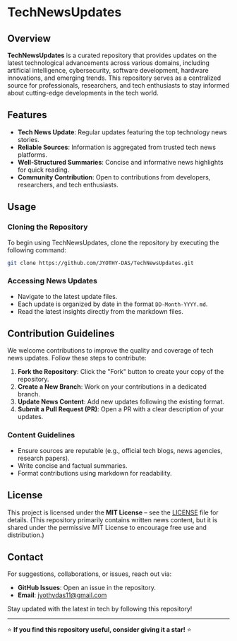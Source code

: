 # TechNewsUpdates

## Overview
**TechNewsUpdates** is a curated repository that provides updates on the latest technological advancements across various domains, including artificial intelligence, cybersecurity, software development, hardware innovations, and emerging trends. This repository serves as a centralized source for professionals, researchers, and tech enthusiasts to stay informed about cutting-edge developments in the tech world.

## Features
- **Tech News Update**: Regular updates featuring the top technology news stories.
- **Reliable Sources**: Information is aggregated from trusted tech news platforms.
- **Well-Structured Summaries**: Concise and informative news highlights for quick reading.
- **Community Contribution**: Open to contributions from developers, researchers, and tech enthusiasts.

## Usage
### Cloning the Repository
To begin using TechNewsUpdates, clone the repository by executing the following command:
```bash
git clone https://github.com/JYOTHY-DAS/TechNewsUpdates.git
```

### Accessing News Updates
- Navigate to the latest update files.
- Each update is organized by date in the format `DD-Month-YYYY.md`.
- Read the latest insights directly from the markdown files.

## Contribution Guidelines
We welcome contributions to improve the quality and coverage of tech news updates. Follow these steps to contribute:
1. **Fork the Repository**: Click the "Fork" button to create your copy of the repository.
2. **Create a New Branch**: Work on your contributions in a dedicated branch.
3. **Update News Content**: Add new updates following the existing format.
4. **Submit a Pull Request (PR)**: Open a PR with a clear description of your updates.

### Content Guidelines
- Ensure sources are reputable (e.g., official tech blogs, news agencies, research papers).
- Write concise and factual summaries.
- Format contributions using markdown for readability.

## License
This project is licensed under the **MIT License** – see the [LICENSE](LICENSE.md) file for details.
(This repository primarily contains written news content, but it is shared under the permissive MIT License to encourage free use and distribution.)

## Contact
For suggestions, collaborations, or issues, reach out via:
- **GitHub Issues**: Open an issue in the repository.
- **Email**: [jyothydas11@gmail.com](mailto:jyothydas11@gmail.com)

Stay updated with the latest in tech by following this repository!

---

⭐ **If you find this repository useful, consider giving it a star!** ⭐


